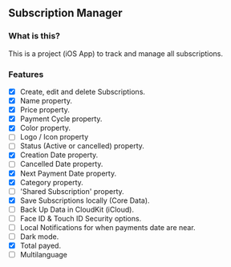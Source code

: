 ##  Subscription Manager

### What is this?

This is a project (iOS App) to track and manage all subscriptions.

### Features

- [x] Create, edit and delete Subscriptions.
- [x] Name property.
- [x] Price property.
- [x] Payment Cycle property.
- [x] Color property.
- [ ] Logo / Icon property
- [ ] Status (Active or cancelled) property.
- [x] Creation Date property.
- [ ] Cancelled Date property.
- [x] Next Payment Date property.
- [x] Category property.
- [ ] 'Shared Subscription' property.
- [x] Save Subscriptions locally (Core Data).
- [ ] Back Up Data in CloudKit (iCloud).
- [ ] Face ID & Touch ID Security options.
- [ ] Local Notifications for when payments date are near.
- [ ] Dark mode.
- [x] Total payed.
- [ ] Multilanguage
